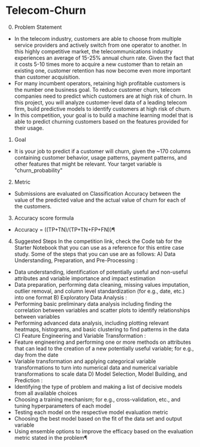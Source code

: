 # Telecom-Churn

0. Problem Statement
- In the telecom industry, customers are able to choose from multiple service providers and actively switch from one operator to another. In this highly competitive market, the telecommunications industry experiences an average of 15-25% annual churn rate. Given the fact that it costs 5-10 times more to acquire a new customer than to retain an existing one, customer retention has now become even more important than customer acquisition.
- For many incumbent operators, retaining high profitable customers is the number one business goal. To reduce customer churn, telecom companies need to predict which customers are at high risk of churn. In this project, you will analyze customer-level data of a leading telecom firm, build predictive models to identify customers at high risk of churn.
- In this competition, your goal is to build a machine learning model that is able to predict churning customers based on the features provided for their usage.

1. Goal
- It is your job to predict if a customer will churn, given the ~170 columns containing customer behavior, usage patterns, payment patterns, and other features that might be relevant. Your target variable is "churn_probability"
  
2. Metric
- Submissions are evaluated on Classification Accuracy between the value of the predicted value and the actual value of churn for each of the customers.

3. Accuracy score formula
- Accuracy = ((TP+TN)/(TP+TN+FP+FN))¶

4. Suggested Steps
In the competition link, check the Code tab for the Starter Notebook that you can use as a reference for this entire case study. Some of the steps that you can use are as follows:
A) Data Understanding, Preparation, and Pre-Processing :
- Data understanding, identification of potentially useful and non-useful attributes and variable importance and impact estimation
- Data preparation, performing data cleaning, missing values imputation, outlier removal, and column level standardization (for e.g., date, etc.) into one format
B) Exploratory Data Analysis :
- Performing basic preliminary data analysis including finding the correlation between variables and scatter plots to identify relationships between variables
- Performing advanced data analysis, including plotting relevant heatmaps, histograms, and basic clustering to find patterns in the data
C) Feature Engineering and Variable Transformation :
- Feature engineering and performing one or more methods on attributes that can lead to the creation of a new potentially useful variable; for e.g., day from the date
- Variable transformation and applying categorical variable transformations to turn into numerical data and numerical variable transformations to scale data
D) Model Selection, Model Building, and Prediction :
- Identifying the type of problem and making a list of decisive models from all available choices
- Choosing a training mechanism; for e.g., cross-validation, etc., and tuning hyperparameters of each model
- Testing each model on the respective model evaluation metric
- Choosing the best model based on the fit of the data set and output variable
- Using ensemble options to improve the efficacy based on the evaluation metric stated in the problem¶
